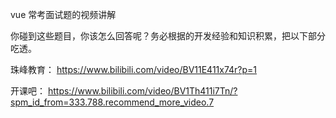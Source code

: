 vue 常考面试题的视频讲解

你碰到这些题目，你该怎么回答呢？务必根据的开发经验和知识积累，把以下部分吃透。

珠峰教育：
https://www.bilibili.com/video/BV11E411x74r?p=1

开课吧：
https://www.bilibili.com/video/BV1Th411i7Tn/?spm_id_from=333.788.recommend_more_video.7